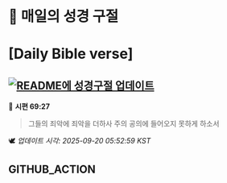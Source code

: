 # 🙏 매일의 성경 구절
# [Daily Bible verse]
## [![README에 성경구절 업데이트](https://github.com/DONGSUKA/first_test/actions/workflows/update-readme-bible.yml/badge.svg)](https://github.com/DONGSUKA/first_test/actions/workflows/update-readme-bible.yml)
<!-- START_BIBLE_VERSE -->
📖 **시편 69:27**
> 그들의 죄악에 죄악을 더하사 주의 공의에 들어오지 못하게 하소서

🕊️ _업데이트 시각: 2025-09-20 05:52:59 KST_
  <!-- END_BIBLE_VERSE -->
## GITHUB_ACTION

